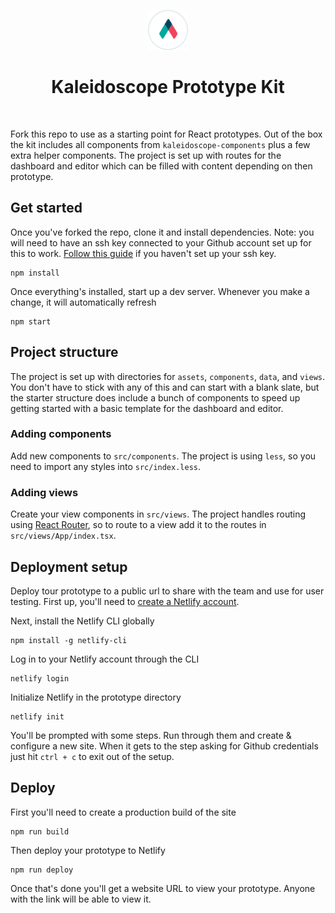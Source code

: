 <p align="center">
  <img src="./src/assets/logo.svg" alt="Qwilr logo" width="64" height="64" />
</p>

<h1 align="center">Kaleidoscope Prototype Kit</h1>

<br>

Fork this repo to use as a starting point for React prototypes. Out of the box the kit includes all components from `kaleidoscope-components` plus a few extra helper components. The project is set up with routes for the dashboard and editor which can be filled with content depending on then prototype.

## Get started

Once you've forked the repo, clone it and install dependencies. Note: you will need to have an ssh key connected to your Github account set up for this to work. [Follow this guide](https://docs.github.com/en/github/authenticating-to-github/connecting-to-github-with-ssh) if you haven't set up your ssh key.

```
npm install
```

Once everything's installed, start up a dev server. Whenever you make a change, it will automatically refresh

```
npm start
```

## Project structure

The project is set up with directories for `assets`, `components`, `data`, and `views`. You don't have to stick with any of this and can start with a blank slate, but the starter structure does include a bunch of components to speed up getting started with a basic template for the dashboard and editor.

### Adding components

Add new components to `src/components`. The project is using `less`, so you need to import any styles into `src/index.less`.

### Adding views

Create your view components in `src/views`. The project handles routing using [React Router](https://reactrouter.com/web/guides/quick-start), so to route to a view add it to the routes in `src/views/App/index.tsx`.

## Deployment setup

Deploy tour prototype to a public url to share with the team and use for user testing. First up, you'll need to [create a Netlify account](https://app.netlify.com/signup).

Next, install the Netlify CLI globally

```
npm install -g netlify-cli
```

Log in to your Netlify account through the CLI

```
netlify login
```

Initialize Netlify in the prototype directory

```
netlify init
```

You'll be prompted with some steps. Run through them and create & configure a new site. When it gets to the step asking for Github credentials just hit `ctrl + c` to exit out of the setup.

## Deploy

First you'll need to create a production build of the site

```
npm run build
```

Then deploy your prototype to Netlify

```
npm run deploy
```

Once that's done you'll get a website URL to view your prototype. Anyone with the link will be able to view it.
